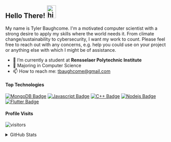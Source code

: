 ## Hello There! <img src="https://user-images.githubusercontent.com/1303154/88677602-1635ba80-d120-11ea-84d8-d263ba5fc3c0.gif" width="28px" height = "40px" alt="hi">
My name is Tyler Baughcome. I'm a motivated computer scientist with a strong desire to apply my skills where the world needs it. From climate change/sustainability to cybersecurity, I want my work to count. Please feel free to reach out with any concerns, e.g. help you could use on your project or anything else with which I might be of assistance.

- 🔭 I’m currently a student at **Rensselaer Polytechnic Institute**
- 🤔 Majoring in Computer Science
- 📫 How to reach me: tbaughcome@gmail.com

#### Top Technologies

[![MongoDB Badge](https://img.shields.io/badge/-MongoDB-3C873A?style=for-the-badge&labelColor=black&logo=mongodb&logoColor=3C873A)](#) [![Javascript Badge](https://img.shields.io/badge/-Javascript-F0DB4F?style=for-the-badge&labelColor=black&logo=javascript&logoColor=F0DB4F)](#) [![C++ Badge](https://img.shields.io/badge/-C++-ff69bf?style=for-the-badge&labelColor=black&logo=cplusplus&logoColor=ff69bf)](#) [![Nodejs Badge](https://img.shields.io/badge/-Nodejs-3C873A?style=for-the-badge&labelColor=black&logo=node.js&logoColor=3C873A)](#) [![Flutter Badge](https://img.shields.io/badge/-Flutter-blue?style=for-the-badge&labelColor=black&logo=flutter&logoColor=lue)](#)



#### Profile Visits 

![visitors](https://visitor-badge.glitch.me/badge?page_id=TylerBaughcome.Tyler)

<details>
<summary>
  GitHub Stats
</summary>

<br >

#### Github Stats

![TylerBaughcome's github stats](https://github-readme-stats.vercel.app/api?username=TylerBaughcome&count_private=true&theme=tokyonight)

</details>
